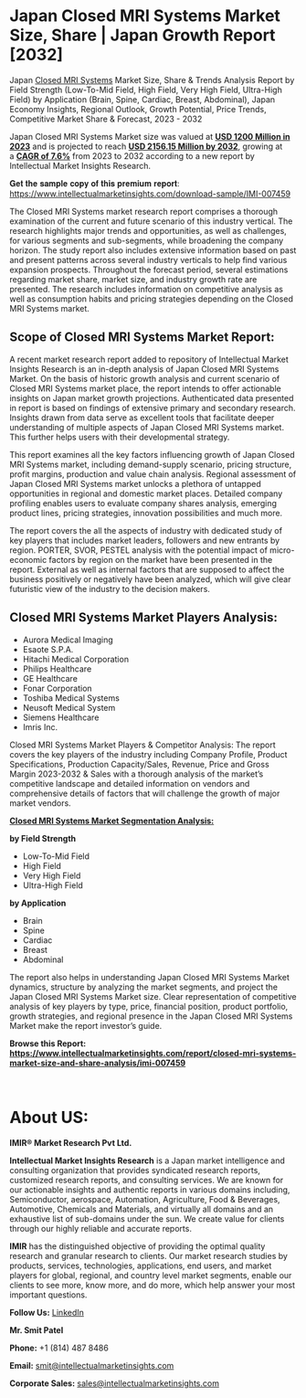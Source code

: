 <h1>Japan Closed MRI Systems Market Size, Share | Japan Growth Report [2032]</h1>
<p>Japan <a href="https://www.intellectualmarketinsights.com/report/closed-mri-systems-market-size-and-share-analysis/imi-007459">Closed MRI Systems</a> Market Size, Share &amp; Trends Analysis Report by Field Strength (Low-To-Mid Field, High Field, Very High Field, Ultra-High Field) by Application (Brain, Spine, Cardiac, Breast, Abdominal), Japan Economy Insights, Regional Outlook, Growth Potential, Price Trends, Competitive Market Share &amp; Forecast, 2023 - 2032</p>
<p>Japan Closed MRI Systems Market size was valued at&nbsp;<strong><u>USD 1200 Million in 2023</u></strong>&nbsp;and is projected to reach&nbsp;<strong><u>USD 2156.15 Million by 2032</u></strong>, growing at a&nbsp;<strong><u>CAGR of 7.6%</u></strong>&nbsp;from 2023 to 2032 according to a new report by Intellectual Market Insights Research.</p>
<p>𝐆𝐞𝐭 𝐭𝐡𝐞 𝐬𝐚𝐦𝐩𝐥𝐞 𝐜𝐨𝐩𝐲 𝐨𝐟 𝐭𝐡𝐢𝐬 𝐩𝐫𝐞𝐦𝐢𝐮𝐦 𝐫𝐞𝐩𝐨𝐫𝐭: <a href="https://www.intellectualmarketinsights.com/download-sample/IMI-007459">https://www.intellectualmarketinsights.com/download-sample/IMI-007459</a></p>
<p>The Closed MRI Systems market research report comprises a thorough examination of the current and future scenario of this industry vertical. The research highlights major trends and opportunities, as well as challenges, for various segments and sub-segments, while broadening the company horizon. The study report also includes extensive information based on past and present patterns across several industry verticals to help find various expansion prospects. Throughout the forecast period, several estimations regarding market share, market size, and industry growth rate are presented. The research includes information on competitive analysis as well as consumption habits and pricing strategies depending on the Closed MRI Systems market.</p>
<h2>Scope of Closed MRI Systems Market Report:</h2>
<p>A recent market research report added to repository of Intellectual Market Insights Research is an in-depth analysis of Japan Closed MRI Systems Market. On the basis of historic growth analysis and current scenario of Closed MRI Systems market place, the report intends to offer actionable insights on Japan market growth projections. Authenticated data presented in report is based on findings of extensive primary and secondary research. Insights drawn from data serve as excellent tools that facilitate deeper understanding of multiple aspects of Japan Closed MRI Systems market. This further helps users with their developmental strategy.</p>
<p>This report examines all the key factors influencing growth of Japan Closed MRI Systems market, including demand-supply scenario, pricing structure, profit margins, production and value chain analysis. Regional assessment of Japan Closed MRI Systems market unlocks a plethora of untapped opportunities in regional and domestic market places. Detailed company profiling enables users to evaluate company shares analysis, emerging product lines, pricing strategies, innovation possibilities and much more.</p>
<p>The report covers the all the aspects of industry with dedicated study of key players that includes market leaders, followers and new entrants by region. PORTER, SVOR, PESTEL analysis with the potential impact of micro-economic factors by region on the market have been presented in the report. External as well as internal factors that are supposed to affect the business positively or negatively have been analyzed, which will give clear futuristic view of the industry to the decision makers.</p>
<h2>Closed MRI Systems Market Players Analysis:</h2>
<ul>
<li>Aurora Medical Imaging</li>
<li>Esaote S.P.A.</li>
<li>Hitachi Medical Corporation</li>
<li>Philips Healthcare</li>
<li>GE Healthcare</li>
<li>Fonar Corporation</li>
<li>Toshiba Medical Systems</li>
<li>Neusoft Medical System</li>
<li>Siemens Healthcare</li>
<li>Imris Inc.</li>
</ul>
<p>Closed MRI Systems Market Players &amp; Competitor Analysis: The report covers the key players of the industry including Company Profile, Product Specifications, Production Capacity/Sales, Revenue, Price and Gross Margin 2023-2032 &amp; Sales with a thorough analysis of the market&rsquo;s competitive landscape and detailed information on vendors and comprehensive details of factors that will challenge the growth of major market vendors.</p>
<p><strong><u>Closed MRI Systems Market Segmentation Analysis:</u></strong></p>
<p><strong>by Field Strength</strong></p>
<ul>
<li>Low-To-Mid Field</li>
<li>High Field</li>
<li>Very High Field</li>
<li>Ultra-High Field</li>
</ul>
<p><strong>by Application</strong></p>
<ul>
<li>Brain</li>
<li>Spine</li>
<li>Cardiac</li>
<li>Breast</li>
<li>Abdominal</li>
</ul>
<p>The report also helps in understanding Japan Closed MRI Systems Market dynamics, structure by analyzing the market segments, and project the Japan Closed MRI Systems&nbsp;Market size. Clear representation of competitive analysis of key players by type, price, financial position, product portfolio, growth strategies, and regional presence in the Japan Closed MRI Systems Market make the report investor&rsquo;s guide.</p>
<p><strong>Browse this Report:&nbsp; </strong><a href="https://www.intellectualmarketinsights.com/report/closed-mri-systems-market-size-and-share-analysis/imi-007459"><strong>https://www.intellectualmarketinsights.com/report/closed-mri-systems-market-size-and-share-analysis/imi-007459</strong></a></p>
<p>&nbsp;</p>
<h1>About US:</h1>
<p><strong>IMIR&reg; Market Research Pvt Ltd.</strong></p>
<p><strong>Intellectual Market Insights Research</strong> is a Japan market intelligence and consulting organization that provides syndicated research reports, customized research reports, and consulting services. We are known for our actionable insights and authentic reports in various domains including, Semiconductor, aerospace, Automation, Agriculture, Food &amp; Beverages, Automotive, Chemicals and Materials, and virtually all domains and an exhaustive list of sub-domains under the sun. We create value for clients through our highly reliable and accurate reports.</p>
<p><strong>IMIR</strong> has the distinguished objective of providing the optimal quality research and granular research to clients. Our market research studies by products, services, technologies, applications, end users, and market players for global, regional, and country level market segments, enable our clients to see more, know more, and do more, which help answer your most important questions.</p>
<p><strong>Follow Us:</strong> <a href="https://www.linkedin.com/company/imir-marketresearch/">LinkedIn</a></p>
<p><strong>Mr. Smit Patel</strong></p>
<p><strong>Phone:</strong> +1 (814) 487 8486</p>
<p><strong>Email:</strong> <a href="mailto:smit@intellectualmarketinsights.com">smit@intellectualmarketinsights.com</a></p>
<p><strong>Corporate Sales:</strong> <a href="mailto:sales@intellectualmarketinsights.com">sales@intellectualmarketinsights.com</a></p>
<p>&nbsp;</p>
<p>&nbsp;</p>
